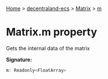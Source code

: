 [Home](./index) &gt; [decentraland-ecs](./decentraland-ecs.md) &gt; [Matrix](./decentraland-ecs.matrix.md) &gt; [m](./decentraland-ecs.matrix.m.md)

# Matrix.m property

Gets the internal data of the matrix

**Signature:**
```javascript
m: Readonly<FloatArray>
```
